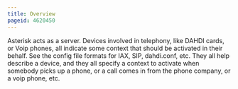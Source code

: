 ```yaml
---
title: Overview
pageid: 4620450
---
```


Asterisk acts as a server. Devices involved in telephony, like DAHDI cards, or Voip phones, all indicate some context that should be activated in their behalf. See the config file formats for IAX, SIP, dahdi.conf, etc. They all help describe a device, and they all specify a context to activate when somebody picks up a phone, or a call comes in from the phone company, or a voip phone, etc.

